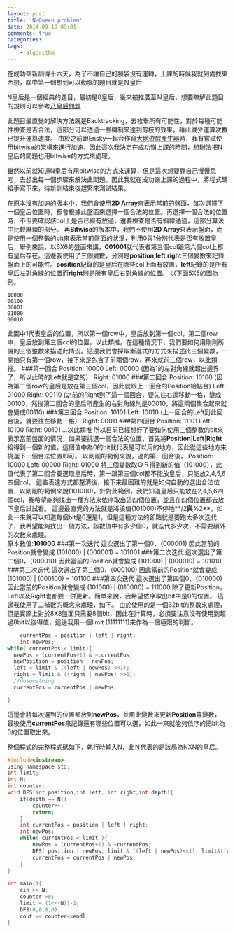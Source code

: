 ```yaml
---
layout: post
title: 'N-Queen problem'
date: 2014-09-19 09:01
comments: true
categories: 
tags:
	- algorithm
---
```

在成功嶺新訓得十六天，為了不讓自己的腦袋沒有運轉，上課的時候我就到處找東西想，腦中第一個想到可以動腦的題目就是Ｎ皇后

<!--more-->

N皇后是一個經典的題目，最初是8皇后，後來被推廣至Ｎ皇后，想要瞭解此題目的規則可以參考[八皇后問題](http://zh.wikipedia.org/wiki/%E5%85%AB%E7%9A%87%E5%90%8E%E9%97%AE%E9%A2%98)

此題目最直覺的解決方法就是Backtracking，去枚舉所有可能性，對於每種可能性檢查是否合法，這部分可以透過一些機制來達到剪枝的效果，藉此減少運算次數已提升運算速度。
由於之前跟Ensky一起合作寫[大地遊戲產生器](https://github.com/ensky/GroundGame-scheduler)時，我有嘗試使用bitwise的架構來進行加速，因此這次我決定在成功嶺上課的時間，想辦法把N皇后的問題也用bitwise的方式來處理。

雖然以前就知道N皇后有用bitwise的方式來運算，但是這次想要靠自己慢慢思考，去想出每一個步驟來解決此問題。因此我就在成功嶺上課的過程中，將程式碼給手寫下來，待新訓結束後趕緊來測試結果。

在原本沒有加速的版本中，我們會使用**2D Array**來表示當前的盤面，每次選擇下一個皇后位置時，都會根據此盤面來選擇一個合法的位置。再選擇一個合法的位置時，不但要確認該col上是否已經有放過，還要檢查是否有斜線通過，這部分算法中比較麻煩的部分。
再**Bitwise**的版本中，我們不使用**2D Array**來表示盤面，而是使用一個整數的bit來表示當前盤面的狀況，利用0與1分別代表是否有放置皇后，舉例來說，以6X6的盤面來講，**001001**就代表者第三個col跟第六個col上都有皇后存在。這邊我使用了三個變數，分別是**position**,**left**,**right**三個變數來記錄盤面上的可能性。**position**紀錄的是皇后在哪些col上面有放置，**left**紀錄的是所有皇后左對角線的位置而**right**則是所有皇后右對角線的位置。
以下面5X5的圖為例。
```
10000
00100
00001
01000
00010
```
此圖中1代表皇后的位置，所以第一個row中，皇后放到第一個col，第二個row中，皇后放到第三個col的位置，以此類推。在這種情況下，我們要如何用剛剛所說的三個整數來描述此情況。這邊我們會採取漸進式的方式來描述此三個變數，一開始只有第一個row，接下來是包含了前兩個row，再來就前三個row，以此類推。
###第一回合
Position: 10000
Left: 00000  (因為1的左對角線就超出邊界了，所以此時的Left就是空的）
Right: 01000 
###第二回合
Position: 10100 (因為第二個row的皇后是放在第三個col，因此就跟上一回合的Position給結合)
Left: 01000
Right: 00110 (之前的Right到了這一個回合，要先往右邊移動一格，變成00100，然後第二回合的皇后所產生的右對角線則是00010，將這兩個集合起來就會變成00110)
###第三回合
Position: 10101
Left: 10010 (上一回合的Left到此回合後，就要往左移動一格）
Right: 00011
###第四回合
Position: 11101
Left: 10100
Right: 00101
...以此類推
所以目前已經想好了要如何使用三個整數的bit來表示當前盤面的情況，如果要挑選一個合法的位置，首先將**Position**|**Left**|**Right**給得到一個新的值，這個值中為0的bit就代表是可以用的地方，因此從這些地方來挑選下一個合法位置即可。
以剛剛的範例來說，過的第一回合後，
Position: 10000
Left: 00000 
Right: 01000 
將三個變數取ＯＲ得到新的值（101000），此值代表了第二回合要選取皇后時，第一跟第三個col都不能放皇后，只能放2,4,5,6四個col。
這些表達方式都釐清後，接下來最困難的就是如何自動的選出合法位置，以剛剛的範例來說(101000)，針對此範例，我們知道皇后只能放在2,4,5,6四個col，我希望能夠找出一種方法來依序取出這四個位置，並且在四個位置都去放下皇后試試看。
這邊最直覺的方法就是將該值(101000)不停地**/2**與**%2**，如此一來就可以知道每個bit是0還是1，但是這種方法的卻點就是要跑太多次迭代了，我希望能夠找出一個方法，該數值中有多少個0，就迭代多少次，不需要額外的次數來處理。  
原本數值:**101000**
###第一次迭代
這次選出了第一個0，（000001)
因此當前的Position就會變成 (101000) | (000001)  = 101001
###第二次迭代
這次選出了第二個0，（000010)
因此當前的Position就會變成 (101000) | (000010)  = 101010
###第三次迭代
這次選出了第三個0，（000100)
因此當前的Position就會變成 (101000) | (000100)  = 101100
###第四次迭代
這次選出了第四個0，（010000)
因此當前的Position就會變成 (101000) | (010000)  = 111000
除了更新Position，Left以及Right也都要一併更新。簡單來說，我希望依序取出bit中是0的位置。
這邊我使用了二補數的概念來處理，如下。
由於使用的是一個32bit的整數來處理，但是實際上對於8X8盤面只需要8個bit，因此在計算時，必須要注意沒有使用到超過8bit以後得值，這邊我用一個limit (11111111)來作為一個極限的判斷。
``` cpp
	currentPos = position | left | right;
	int newPos;
while( currentPos < limit){
  newPos = (currentPos+1) & ~currentPos;
  newPosition = position | newPos;
  left = limit & ((left | newPos) <<1);
  right = limit & ((right | newPos) >>1);
  //dosomething
  currentPos = currentPos | newPos;

}
```
這邊會將每次選到的位置都放到**newPos**，並用此變數來更新**Position**等變數，
最後使用**currentPos**來記錄還有哪些位置可以選，如此一來就能夠依序的把bit為0的位置取出來。

整個程式的完整程式碼如下，執行時輸入N，此Ｎ代表的是該局為NXN的皇后。

``` c
#include<iostream>
using namespace std;
int limit;
int N;
int counter;
void DFS(int position,int left, int right,int depth){
    if(depth == N){
        counter++;
        return;
    }
    int currentPos = position | left | right;
    int newPos;
    while( currentPos < limit ){
        newPos = (currentPos+1) & ~currentPos;
        DFS( position | newPos, limit & ((left | newPos)<<1), limit&((right | newPos)>>1),depth+1);
        currentPos = currentPos | newPos;
    }
}
 
int main(){
    cin >> N;
    counter =0;
    limit = (1<<(N))-1;
    DFS(0,0,0,0);
    cout << counter<<endl;
}
```
